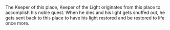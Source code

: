 The Keeper of this place,  Keeper of the Light originates from this place to accomplish his noble quest. When he dies and his light gets snuffed out, he gets sent back to this place  to have his light restored and be restored to life once more.